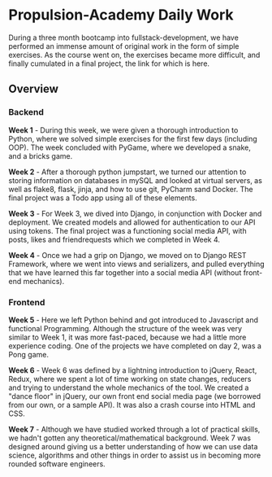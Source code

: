 # Propulsion-Academy Daily Work

During a three month bootcamp into fullstack-development, we have performed an immense amount of original work in the form of simple exercises. As the course went on, the exercises became more difficult, and finally cumulated in a final project, the link for which is here.

## Overview

### Backend

**Week 1** - During this week, we were given a thorough introduction to Python, where we solved simple exercises for the first few days (including OOP). The week concluded with PyGame, where we developed a snake, and a bricks game.

**Week 2** - After a thorough python jumpstart, we turned our attention to storing information on databases in mySQL and looked at virtual servers, as well as flake8, flask, jinja, and how to use git, PyCharm sand Docker. The final project was a Todo app using all of these elements.

**Week 3** - For Week 3, we dived into Django, in conjunction with Docker and deployment. We created models and allowed for authentication to our API using tokens. The final project was a functioning social media API, with posts, likes and friendrequests which we completed in Week 4.

**Week 4** - Once we had a grip on Django, we moved on to Django REST Framework, where we went into views and serializers, and pulled everything that we have learned this far together into a social media API (without front-end mechanics).

### Frontend

**Week 5** - Here we left Python behind and got introduced to Javascript and functional Programming. Although the structure of the week was very similar to Week 1, it was more fast-paced, because we had a little more experience coding. One of the projects we have completed on day 2, was a Pong game.

**Week 6** - Week 6 was defined by a lightning introduction to jQuery, React, Redux, where we spent a lot of time working on state changes, reducers and trying to understand the whole mechanics of the tool. We created a "dance floor" in jQuery, our own front end social media page (we borrowed from our own, or a sample API). It was also a crash course into HTML and CSS.

**Week 7** - Although we have studied worked through a lot of practical skills, we hadn't gotten any theoretical/mathematical background. Week 7 was designed around giving us a better understanding of how we can use data science, algorithms and other things in order to assist us in becoming more rounded software engineers.